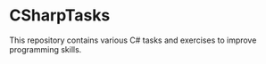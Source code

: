 # CSharpTasks
 This repository contains various C# tasks and exercises to improve programming skills.

